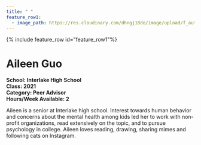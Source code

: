 ```yaml
---
title: " "
feature_row1:
  - image_path: https://res.cloudinary.com/dhngj18do/image/upload/f_auto,q_auto/v1/images/activities/pa_aileen_guo
---
```


{% include feature_row id="feature_row1"%}

# Aileen Guo

**School: Interlake High School**  
**Class: 2021**  
**Category: Peer Advisor**  
**Hours/Week Available: 2**  

Aileen is a senior at Interlake high school. Interest towards human behavior and concerns about the mental health among kids led her to work with non-profit organizations, read extensively on the topic, and to pursue psychology in college. Aileen loves reading, drawing, sharing mimes and following cats on Instagram.
